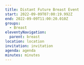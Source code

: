 ```yaml
---
title: Distant Future Breast Event
start: 2022-09-09T07:00:19.992Z
end: 2022-09-09T11:00:20.010Z
groups:
  - Breast
eleventyNavigation:
  parent: breast
location: location
invitation: invitation
agenda: agenda
minutes: minutes
---
```


